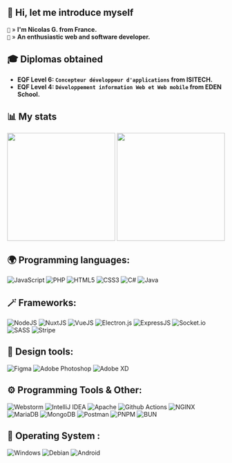 ## 👋 Hi, let me introduce myself

`🌇` » **I'm Nicolas G. from France.**  
`🤗` » **An enthusiastic web and software developer.**

## 🎓 Diplomas obtained
- **EQF Level 6: `Concepteur développeur d'applications` from ISITECH.**
- **EQF Level 4: `Développement information Web et Web mobile` from EDEN School.**  

## 📊 My stats

<div>
    <img src="https://stats.nguillaume.fr/api?username=nefitetifall&count_private=true&show_icons=true&hide_title=true&count_private=true&enable_animations=true&border_color=00DC82&hide=stars&rank_icon=percentile&icon_color=00DC82&text_color=FFFFFF&bg_color=020420&ring_color=00DC82&show=prs_merged_percentage,reviews,prs_merged,reviews" height=250 align="center"/>
    <img src="https://stats.nguillaume.fr/api/wakatime?username=nefitetifall&layout=compact&langs_count=16&bg_color=020420&text_color=FFFFFF&custom_title=Time%20per%20Language%20(non%20exhaustive)&border_color=00DC82&title_color=00DC82" height=250 align="center"/>
</tr>

## 🌍 Programming languages:
![JavaScript](https://img.shields.io/badge/JavaScript-323330?style=for-the-badge&logo=javascript&logoColor=F7DF1E)
![PHP](https://img.shields.io/badge/php-%23777BB4.svg?style=for-the-badge&logo=php&logoColor=white)
![HTML5](https://img.shields.io/badge/html5-%23E34F26.svg?style=for-the-badge&logo=html5&logoColor=white)
![CSS3](https://img.shields.io/badge/css3-%231572B6.svg?style=for-the-badge&logo=css3&logoColor=white)
![C#](https://img.shields.io/badge/c%23-%23239120.svg?style=for-the-badge&logo=c-sharp&logoColor=white)
![Java](https://img.shields.io/badge/java-%23ED8B00.svg?style=for-the-badge&logo=java&logoColor=white)

## 🪄 Frameworks:
![NodeJS](https://img.shields.io/badge/node.js-6DA55F?style=for-the-badge&logo=node.js&logoColor=white)
![NuxtJS](https://img.shields.io/badge/nuxt%20js-00C58E?style=for-the-badge&logo=nuxtdotjs&logoColor=white)
![VueJS](https://img.shields.io/badge/Vue%20js-35495E?style=for-the-badge&logo=vuedotjs&logoColor=4FC08D)
![Electron.js](https://img.shields.io/badge/Electron-191970?style=for-the-badge&logo=Electron&logoColor=white)
![ExpressJS](https://img.shields.io/badge/Express%20js-000000?style=for-the-badge&logo=express&logoColor=white)
![Socket.io](https://img.shields.io/badge/Socket.io-black?style=for-the-badge&logo=socket.io&badgeColor=010101)
![SASS](https://img.shields.io/badge/Sass-CC6699?style=for-the-badge&logo=sass&logoColor=white)
![Stripe](https://img.shields.io/badge/Stripe-626CD9?style=for-the-badge&logo=Stripe&logoColor=white)

## 🎨 Design tools:
![Figma](https://img.shields.io/badge/figma-%23F24E1E.svg?style=for-the-badge&logo=figma&logoColor=white)
![Adobe Photoshop](https://img.shields.io/badge/adobephotoshop-%2331A8FF.svg?style=for-the-badge&logo=adobephotoshop&logoColor=white)
![Adobe XD](https://img.shields.io/badge/Adobe%20XD-470137?style=for-the-badge&logo=Adobe%20XD&logoColor=#FF61F6)

## ⚙️ Programming Tools & Other:
![Webstorm](https://img.shields.io/badge/WebStorm-000000?style=for-the-badge&logo=WebStorm&logoColor=white)
![IntelliJ IDEA](https://img.shields.io/badge/IntelliJIDEA-000000.svg?style=for-the-badge&logo=intellij-idea&logoColor=white)
![Apache](https://img.shields.io/badge/apache-%23D42029.svg?style=for-the-badge&logo=apache&logoColor=white)
![Github Actions](https://img.shields.io/badge/GitHub_Actions-2088FF?style=for-the-badge&logo=github-actions&logoColor=white)
![NGINX](https://img.shields.io/badge/Nginx-009639?style=for-the-badge&logo=nginx&logoColor=white)
![MariaDB](https://img.shields.io/badge/MariaDB-003545?style=for-the-badge&logo=mariadb&logoColor=white)
![MongoDB](https://img.shields.io/badge/MongoDB-%234ea94b.svg?style=for-the-badge&logo=mongodb&logoColor=white)
![Postman](https://img.shields.io/badge/Postman-FF6C37?style=for-the-badge&logo=postman&logoColor=white)
![PNPM](https://img.shields.io/badge/pnpm-yellow?style=for-the-badge&logo=pnpm&logoColor=white)
![BUN](https://img.shields.io/badge/bun-282a36?style=for-the-badge&logo=bun&logoColor=fbf0df)

## 🔧 Operating System :
![Windows](https://img.shields.io/badge/Windows-0078D6?style=for-the-badge&logo=windows&logoColor=white)
![Debian](https://img.shields.io/badge/Debian-D70A53?style=for-the-badge&logo=debian&logoColor=white)
![Android](https://img.shields.io/badge/Android-3DDC84?style=for-the-badge&logo=android&logoColor=white)
